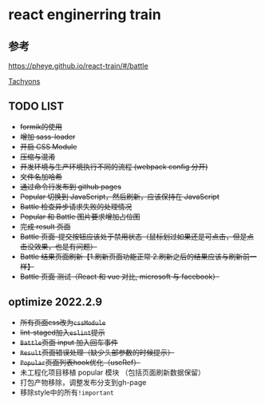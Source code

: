 # react enginerring train
## 参考 
https://pheye.github.io/react-train/#/battle

[Tachyons](https://tachyons.io/)
## TODO LIST
- ~~formik的使用~~
- ~~增加 sass-loader~~
- ~~开启 CSS Module~~
- ~~压缩与混淆~~
- ~~开发环境与⽣产环境执⾏不同的流程 (webpack config 分开)~~
- ~~⽂件名加哈希~~
- ~~通过命令⾏发布到 github pages~~
- ~~Popular 切换到 JavaScript，然后刷新，应该保持在 JavaScript~~
- ~~Battle 检查异步请求失败的处理情况~~
- ~~Popular 和 Battle 图片要求增加占位图~~
- ~~完成 result 页面~~
- ~~Battle 页面-提交按钮应该处于禁用状态（鼠标划过如果还是可点击，但是点击没效果，也是有问题）~~
- ~~Battle 结果页面刷新【1.刷新页面功能正常 2.刷新之后的结果应该与刷新前一样】~~
- ~~Battle 页面 测试（React 和 vue 对比, microsoft 与 facebook）~~

## optimize 2022.2.9
- ~~所有页面css改为`cssModule`~~
- ~~lint-staged加入`eslint`提示~~
- ~~`Battle`页面 input 加入回车事件~~
- ~~`Result`页面错误处理（缺少头部参数的时候提示）~~
- ~~`Popular`页面列表hook优化（useRef）~~
- 未工程化项目移植 popular 模块 （包括页面刷新数据保留）
- 打包产物移除，调整发布分支到gh-page
- 移除style中的所有`!important`
